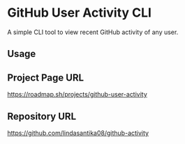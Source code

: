 # GitHub User Activity CLI

A simple CLI tool to view recent GitHub activity of any user.

## Usage

## Project Page URL
https://roadmap.sh/projects/github-user-activity

## Repository URL
https://github.com/lindasantika08/github-activity
